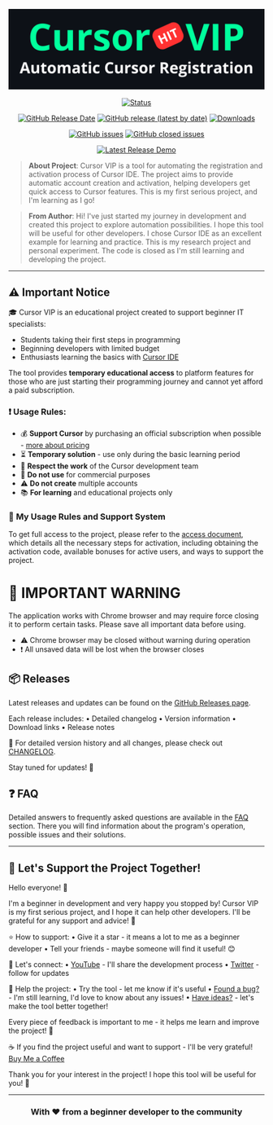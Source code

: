 <div align="center">

[![Cursor VIP](cursorvip_demo.png)](https://github.com/DevCicadaY/CursorVIPFeedback)

[![Status](https://img.shields.io/badge/Status-Active_Development-green)](https://github.com/DevCicadaY/CursorVIPFeedback)

[![GitHub Release Date](https://img.shields.io/github/release-date/DevCicadaY/CursorVIPFeedback)](https://github.com/DevCicadaY/CursorVIPFeedback/releases/latest)
[![GitHub release (latest by date)](https://img.shields.io/github/v/release/DevCicadaY/CursorVIPFeedback?display_name=tag&include_prereleases)](https://github.com/DevCicadaY/CursorVIPFeedback/releases/latest)
[![Downloads](https://img.shields.io/endpoint?url=https://api.pinstudios.net/api/badges/downloads/DevCicadaY/CursorVIPFeedback/total)](https://github.com/DevCicadaY/CursorVIPFeedback/releases/latest)

[![GitHub issues](https://img.shields.io/github/issues/DevCicadaY/CursorVIPFeedback)](https://github.com/DevCicadaY/CursorVIPFeedback/issues)
[![GitHub closed issues](https://img.shields.io/github/issues-closed/DevCicadaY/CursorVIPFeedback)](https://github.com/DevCicadaY/CursorVIPFeedback/issues?q=is%3Aissue+is%3Aclosed)

[![Latest Release Demo](https://img.shields.io/badge/YouTube-Demo-red)](https://www.youtube.com/watch?v=JLkITcJ8qM0)

</div>

> **About Project**: Cursor VIP is a tool for automating the registration and activation process of Cursor IDE. The project aims to provide automatic account creation and activation, helping developers get quick access to Cursor features. This is my first serious project, and I'm learning as I go!

> **From Author**: Hi! I've just started my journey in development and created this project to explore automation possibilities. I hope this tool will be useful for other developers. I chose Cursor IDE as an excellent example for learning and practice.
> This is my research project and personal experiment. The code is closed as I'm still learning and developing the project.

---

## ⚠️ Important Notice

🎓 Cursor VIP is an educational project created to support beginner IT specialists:
- Students taking their first steps in programming
- Beginning developers with limited budget
- Enthusiasts learning the basics with [Cursor IDE](https://www.cursor.com/)

The tool provides **temporary educational access** to platform features for those who are just starting their programming journey and cannot yet afford a paid subscription.

### ❗ Usage Rules:
- 💰 **Support Cursor** by purchasing an official subscription when possible - [more about pricing](https://www.cursor.com/pricing)
- ⏳ **Temporary solution** - use only during the basic learning period
- 🤝 **Respect the work** of the Cursor development team
- 🚫 **Do not use** for commercial purposes
- ⚠️ **Do not create** multiple accounts
- 📚 **For learning** and educational projects only

### 🌟 **My Usage Rules and Support System**

To get full access to the project, please refer to the [access document](LIMIT.md), which details all the necessary steps for activation, including obtaining the activation code, available bonuses for active users, and ways to support the project.

# 🚨 IMPORTANT WARNING

The application works with Chrome browser and may require force closing it to perform certain tasks. Please save all important data before using.

- ⚠️ Chrome browser may be closed without warning during operation
- ❗ All unsaved data will be lost when the browser closes

## 📦 Releases

Latest releases and updates can be found on the [GitHub Releases page](https://github.com/DevCicadaY/CursorVIPFeedback/releases/).

Each release includes:
• Detailed changelog
• Version information
• Download links
• Release notes

📝 For detailed version history and all changes, please check out [CHANGELOG](CHANGELOG.md).

Stay tuned for updates! 🚀

## ❓ FAQ

Detailed answers to frequently asked questions are available in the [FAQ](FAQ.md) section. There you will find information about the program's operation, possible issues and their solutions.

---

## 🌟 Let's Support the Project Together!

Hello everyone! 👋 

I'm a beginner in development and very happy you stopped by! Cursor VIP is my first serious project, and I hope it can help other developers. I'll be grateful for any support and advice! 🚀

⭐ How to support:
• Give it a star - it means a lot to me as a beginner developer
• Tell your friends - maybe someone will find it useful! 😊

📱 Let's connect:
• [YouTube](https://youtube.com/@DevCicadaY) - I'll share the development process
• [Twitter](https://twitter.com/devcicaday) - follow for updates

🐛 Help the project:
• Try the tool - let me know if it's useful
• [Found a bug?](https://github.com/DevCicadaY/CursorVIPFeedback/issues/new) - I'm still learning, I'd love to know about any issues!
• [Have ideas?](https://github.com/DevCicadaY/CursorVIPFeedback/issues/new) - let's make the tool better together!

Every piece of feedback is important to me - it helps me learn and improve the project! 🙏

☕ If you find the project useful and want to support - I'll be very grateful! [Buy Me a Coffee](https://buymeacoffee.com/devcicadaym)

Thank you for your interest in the project! I hope this tool will be useful for you! 🤗

---

<div align="center">

### With ❤️ from a beginner developer to the community

</div>
